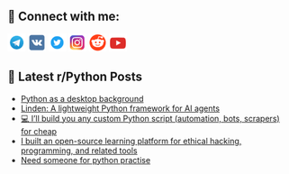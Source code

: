 ## 🔎 Connect with me:
[<img src="https://github.com/bullbesh/bullbesh/blob/main/images/Telegram.png" width="32" height="32" />](https://t.me/bullbesh)
[<img src="https://github.com/bullbesh/bullbesh/blob/main/images/VK.png" width="32" height="32" />](https://vk.com/bullbesh)
[<img src="https://github.com/bullbesh/bullbesh/blob/main/images/Twitter.png" width="32" height="32" />](https://twitter.com/bullbesh1)
[<img src="https://github.com/bullbesh/bullbesh/blob/main/images/Instagram.png" width="32" height="32" />](https://www.instagram.com/bullbesh)
[<img src="https://github.com/bullbesh/bullbesh/blob/main/images/Reddit.png" width="32" height="32" />](https://www.reddit.com/user/bullbesh)
[<img src="https://github.com/bullbesh/bullbesh/blob/main/images/YouTube.png" width="32" height="32" />](https://www.youtube.com/channel/UCtfjRs6uzgq5mfm8S06WTcg)

## 📕 Latest r/Python Posts
<!-- BLOG-POST-LIST:START -->
- [Python as a desktop background](https://www.reddit.com/r/Python/comments/1n0ln2g/python_as_a_desktop_background/)
- [Linden: A lightweight Python framework for AI agents](https://www.reddit.com/r/Python/comments/1n0lcmf/linden_a_lightweight_python_framework_for_ai/)
- [💻 I’ll build you any custom Python script &lpar;automation, bots, scrapers&rpar; for cheap](https://www.reddit.com/r/Python/comments/1n0j608/ill_build_you_any_custom_python_script_automation/)
- [I built an open-source learning platform for ethical hacking, programming, and related tools](https://www.reddit.com/r/Python/comments/1n0hpjs/i_built_an_opensource_learning_platform_for/)
- [Need someone for python practise](https://www.reddit.com/r/Python/comments/1n0dpnm/need_someone_for_python_practise/)
<!-- BLOG-POST-LIST:END -->
